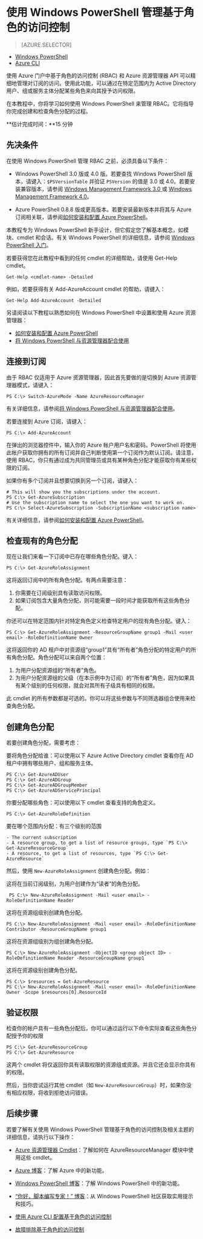 <properties 
	pageTitle="使用 Windows PowerShell 管理基于角色的访问控制" 
	description="使用 Windows PowerShell 管理基于角色的访问控制" 
	services="azure-portal" 
	documentationCenter="na" 
	authors="IHenkel"
	manager="stevenpo"
	editor="mollybos"/>

<tags 
	ms.service="azure-portal" 
	ms.date="08/14/2015"
	wacn.date="10/03/2015"/>

# 使用 Windows PowerShell 管理基于角色的访问控制 #

> [AZURE.SELECTOR]
- [Windows PowerShell](/documentation/articles/role-based-access-control-powershell/)
- [Azure CLI](/documentation/articles/role-based-access-control-xplat-cli/)


使用 Azure 门户中基于角色的访问控制 (RBAC) 和 Azure 资源管理器 API 可以精细地管理对订阅的访问。使用此功能，可以通过在特定范围内为 Active Directory 用户、组或服务主体分配某些角色来向其授予访问权限。

在本教程中，你将学习如何使用 Windows PowerShell 来管理 RBAC。它将指导你完成创建和检查角色分配的过程。

**估计完成时间：**15 分钟

## 先决条件

在使用 Windows PowerShell 管理 RBAC 之前，必须具备以下条件：

- Windows PowerShell 3.0 版或 4.0 版。若要查找 Windows PowerShell 版本，请键入：`$PSVersionTable` 并验证 `PSVersion` 的值是 3.0 或 4.0。若要安装兼容版本，请参阅 [Windows Management Framework 3.0 ](http://www.microsoft.com/download/details.aspx?id=34595) 或 [Windows Management Framework 4.0](https://www.microsoft.com/zh-CN/download/details.aspx?id=40855)。

- Azure PowerShell 0.8.8 版或更高版本。若要安装最新版本并将其与 Azure 订阅相关联，请参阅[如何安装和配置 Azure PowerShell](/documentation/articles/install-configure-powershell/)。

本教程专为 Windows PowerShell 新手设计，但它假定您了解基本概念，如模块、cmdlet 和会话。有关 Windows PowerShell 的详细信息，请参阅 [Windows PowerShell 入门](http://technet.microsoft.com/zh-cn/library/hh857337.aspx)。

若要获得您在此教程中看到的任何 cmdlet 的详细帮助，请使用 Get-Help cmdlet。

	Get-Help <cmdlet-name> -Detailed

例如，若要获得有关 Add-AzureAccount cmdlet 的帮助，请键入：

	Get-Help Add-AzureAccount -Detailed

另请阅读以下教程以熟悉如何在 Windows PowerShell 中设置和使用 Azure 资源管理器：

- [如何安装和配置 Azure PowerShell](/documentation/articles/install-configure-powershell/)
- [将 Windows PowerShell 与资源管理器配合使用](/documentation/articles/powershell-azure-resource-manager/)


## 连接到订阅

由于 RBAC 仅适用于 Azure 资源管理器，因此首先要做的是切换到 Azure 资源管理器模式，请键入：

    PS C:\> Switch-AzureMode -Name AzureResourceManager

有关详细信息，请参阅[将 Windows PowerShell 与资源管理器配合使用](/documentation/articles/powershell-azure-resource-manager/)。

若要连接到 Azure 订阅，请键入：

    PS C:\> Add-AzureAccount

在弹出的浏览器控件中，输入你的 Azure 帐户用户名和密码。PowerShell 将使用此帐户获取你拥有的所有订阅并自己判断使用第一个订阅作为默认订阅。请注意，使用 RBAC，你只有通过成为共同管理员或具有某种角色分配才能获取你有某些权限的订阅。

如果你有多个订阅并且想要切换到另一个订阅，请键入：

    # This will show you the subscriptions under the account.
    PS C:\> Get-AzureSubscription
    # Use the subscription name to select the one you want to work on.
    PS C:\> Select-AzureSubscription -SubscriptionName <subscription name>

有关详细信息，请参阅[如何安装和配置 Azure PowerShell](/documentation/articles/install-configure-powershell/)。

## 检查现有的角色分配

现在让我们来看一下订阅中已存在哪些角色分配。键入：

    PS C:\> Get-AzureRoleAssignment

这将返回订阅中的所有角色分配。有两点需要注意：

1. 你需要在订阅级别具有读取访问权限。
2. 如果订阅包含大量角色分配，则可能需要一段时间才能获取所有这些角色分配。

你还可以在特定范围内针对特定角色定义检查特定用户的现有角色分配。键入：

    PS C:\> Get-AzureRoleAssignment -ResourceGroupName group1 -Mail <user email> -RoleDefinitionName Owner

这将返回你的 AD 租户中对资源组“group1”具有“所有者”角色分配的特定用户的所有角色分配。角色分配可以来自两个位置：

1. 为用户分配资源组的“所有者”角色。
2. 为用户分配资源组的父级（在本示例中为订阅）的“所有者”角色，因为如果具有某个级别的任何权限，就会对其所有子级具有相同的权限。

此 cmdlet 的所有参数都是可选的。你可以将这些参数与不同筛选器组合使用来检查角色分配。

## 创建角色分配

若要创建角色分配，需要考虑：

要将角色分配给谁：可以使用以下 Azure Active Directory cmdlet 查看你在 AD 租户中拥有哪些用户、组和服务主体。

    PS C:\> Get-AzureADUser
	PS C:\> Get-AzureADGroup
	PS C:\> Get-AzureADGroupMember
	PS C:\> Get-AzureADServicePrincipal

你要分配哪些角色：可以使用以下 cmdlet 查看支持的角色定义。

    PS C:\> Get-AzureRoleDefinition

要在哪个范围内分配：有三个级别的范围

    - The current subscription
    - A resource group, to get a list of resource groups, type `PS C:\> Get-AzureResourceGroup`
    - A resource, to get a list of resources, type `PS C:\> Get-AzureResource`

然后，使用 `New-AzureRoleAssignment` 创建角色分配。例如：


这将在当前订阅级别，为用户创建作为“读者”的角色分配。

	 PS C:\> New-AzureRoleAssignment -Mail <user email> -RoleDefinitionName Reader

这将在资源组级别创建角色分配。

	PS C:\> New-AzureRoleAssignment -Mail <user email> -RoleDefinitionName Contributor -ResourceGroupName group1

这将在资源组级别为组创建角色分配。

	PS C:\> New-AzureRoleAssignment -ObjectID <group object ID> -RoleDefinitionName Reader -ResourceGroupName group1

这将在资源级别创建角色分配。

	PS C:\> $resources = Get-AzureResource
    PS C:\> New-AzureRoleAssignment -Mail <user email> -RoleDefinitionName Owner -Scope $resources[0].ResourceId


## 验证权限

检查你的帐户具有一些角色分配后，你可以通过运行以下命令实际查看这些角色分配授予你的权限

    PS C:\> Get-AzureResourceGroup
    PS C:\> Get-AzureResource

这两个 cmdlet 将仅返回你具有读取权限的资源组或资源。并且它还会显示你具有的权限。

然后，当你尝试运行其他 cmdlet（如 `New-AzureResourceGroup`）时，如果你没有相应权限，将收到拒绝访问错误。

## 后续步骤

若要了解有关使用 Windows PowerShell 管理基于角色的访问控制及相关主题的详细信息，请执行以下操作：
 

- [Azure 资源管理器 Cmdlet](https://msdn.microsoft.com/zh-cn/library/azure/dn708504.aspx)：了解如何在 AzureResourceManager 模块中使用这些 cmdlet。

- [Azure 博客](http://blogs.msdn.com/windowsazure)：了解 Azure 中的新功能。
- [Windows PowerShell 博客](http://blogs.msdn.com/powershell)：了解 Windows PowerShell 中的新功能。
- [“你好，脚本编写专家！” 博客](http://blogs.technet.com/b/heyscriptingguy/)：从 Windows PowerShell 社区获取实用提示和技巧。
- [使用 Azure CLI 配置基于角色的访问控制](/documentation/articles/role-based-access-control-xplat-cli/)
- [故障排除基于角色的访问控制](/documentation/articles/role-based-access-control-troubleshooting/)

<!---HONumber=71-->